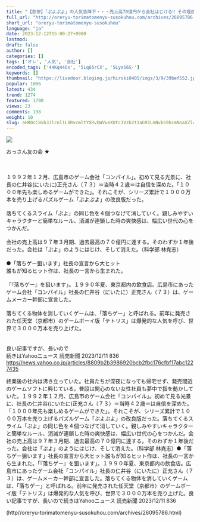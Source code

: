 ```yaml
---
title: "【悲惨】「ぷよぷよ」の人気急降下・・・売上高70億円から会社はじける‼ その理由とは？ "
full_url: "http://oreryu-torimatomenyu-susokuhou.com/archives/26095786.html"
short_url: "oreryu-torimatomenyu-susokuhou"
language: "ja"
date: 2023-12-12T15:00:27+0900
lastmod: 
draft: false
author: []
categories: []
tags: ['オレ', '人気', '会社']
encoded_tags: ['44Kq44Os', '5Lq65rCX', '5Lya56S-']
keywords: []
thumbnail: "https://livedoor.blogimg.jp/hiroki0405/imgs/3/9/39bef552.jpg"
popular: 1006
latest: 434
trend: 1274
featured: 1798
views: 23
comments: 198
weight: 10
slug: aHR0cC8vb3Jlcnl1LXRvcmltYXRvbWVueXUtc3Vzb2t1aG91LmNvbS9hcmNoaXZlcy8yNjA5NTc4Ni5odG1s
---
```


![](https://livedoor.blogimg.jp/hiroki0405/imgs/3/9/39bef552.jpg)

<div><p>おっさん友の会 ★ </p><br> <br> １９９２年１２月、広島市のゲーム会社「コンパイル」。初めて見る光景に、社長の仁井谷(にいたに)正充さん（７３）＝当時４２歳＝は自信を深めた。「１０００年先も楽しめるゲームができた」。それこそが、シリーズ累計で１０００万本を売り上げるパズルゲーム「ぷよぷよ」の改良版だった。 <br> <br> 落ちてくるスライム「ぷよ」の同じ色を４個つなげて消していく。親しみやすいキャラクターと簡単なルール、消滅が連鎖した時の爽快感は、幅広い世代の心をつかんだ。 <br> <br> 会社の売上高は９７年３月期、過去最高の７０億円に達する。そのわずか１年後だった。会社は「ぷよ」のようにはじけ、そして消えた。（科学部 林尭志） <br> <br> ●「落ちゲー狙います」社長の宣言から大ヒット <br> 誰もが知るヒット作は、社長の一言から生まれた。 <br> <br> 「『落ちゲー』を狙います」。１９９０年夏、東京都内の飲食店。広島市にあったゲーム会社「コンパイル」社長の仁井谷（にいたに）正充さん（７３）は、ゲームメーカー幹部に宣言した。 <br> <br> 落ちてくる物体を消していくゲームは、「落ちゲー」と呼ばれる。前年に発売された任天堂（京都市）のゲームボーイ版「テトリス」は爆発的な人気を呼び、世界で３０００万本を売り上げた。 <br> <br> <br> 良い記事ですが、長いので <br> 続きはYahooニュース 読売新聞 2023/12/11 836 <br> <a target='_blank' href='https//news.yahoo.co.jp/articles/8809b2b3986920bcb2fbc176cfbf17abc1227435'>https//news.yahoo.co.jp/articles/8809b2b3986920bcb2fbc176cfbf17abc1227435</a> <p>終業後の社内は沸き立っていた。社員たちが深夜になっても帰宅せず、発売間近のゲームソフトに興じている。普段は関心のない女性社員も夢中で指を動かしていた。１９９２年１２月、広島市のゲーム会社「コンパイル」。初めて見る光景に、社長の仁井谷(にいたに)正充さん（７３）＝当時４２歳＝は自信を深めた。「１０００年先も楽しめるゲームができた」。それこそが、シリーズ累計で１０００万本を売り上げるパズルゲーム「ぷよぷよ」の改良版だった。落ちてくるスライム「ぷよ」の同じ色を４個つなげて消していく。親しみやすいキャラクターと簡単なルール、消滅が連鎖した時の爽快感は、幅広い世代の心をつかんだ。会社の売上高は９７年３月期、過去最高の７０億円に達する。そのわずか１年後だった。会社は「ぷよ」のようにはじけ、そして消えた。（科学部 林尭志）●「落ちゲー狙います」社長の宣言から大ヒット誰もが知るヒット作は、社長の一言から生まれた。「『落ちゲー』を狙います」。１９９０年夏、東京都内の飲食店。広島市にあったゲーム会社「コンパイル」社長の仁井谷（にいたに）正充さん（７３）は、ゲームメーカー幹部に宣言した。落ちてくる物体を消していくゲームは、「落ちゲー」と呼ばれる。前年に発売された任天堂（京都市）のゲームボーイ版「テトリス」は爆発的な人気を呼び、世界で３０００万本を売り上げた。良い記事ですが、長いので続きはYahooニュース 読売新聞 2023/12/11 836</p></div>

(http//oreryu-torimatomenyu-susokuhou.com/archives/26095786.html)
